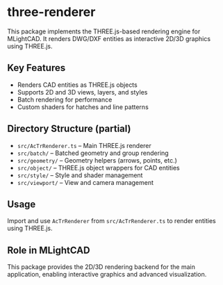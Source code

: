 # three-renderer

This package implements the THREE.js-based rendering engine for MLightCAD. It renders DWG/DXF entities as interactive 2D/3D graphics using THREE.js.

## Key Features
- Renders CAD entities as THREE.js objects
- Supports 2D and 3D views, layers, and styles
- Batch rendering for performance
- Custom shaders for hatches and line patterns

## Directory Structure (partial)
- `src/AcTrRenderer.ts` – Main THREE.js renderer
- `src/batch/` – Batched geometry and group rendering
- `src/geometry/` – Geometry helpers (arrows, points, etc.)
- `src/object/` – THREE.js object wrappers for CAD entities
- `src/style/` – Style and shader management
- `src/viewport/` – View and camera management

## Usage
Import and use `AcTrRenderer` from `src/AcTrRenderer.ts` to render entities using THREE.js.

## Role in MLightCAD
This package provides the 2D/3D rendering backend for the main application, enabling interactive graphics and advanced visualization.
